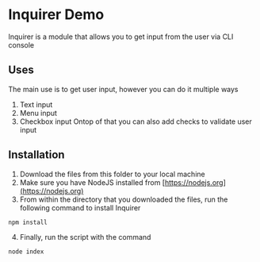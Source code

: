 # Inquirer Demo
Inquirer is a module that allows you to get input from the user via CLI console

## Uses
The main use is to get user input, however you can do it multiple ways
1. Text input
2. Menu input
3. Checkbox input
Ontop of that you can also add checks to validate user input

## Installation
1. Download the files from this folder to your local machine
2. Make sure you have NodeJS installed from [https://nodejs.org](https://nodejs.org)
3. From within the directory that you downloaded the files, run the following command to install Inquirer
```bash
npm install
```
4. Finally, run the script with the command
```bash
node index
```